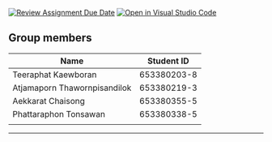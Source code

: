 [![Review Assignment Due Date](https://classroom.github.com/assets/deadline-readme-button-22041afd0340ce965d47ae6ef1cefeee28c7c493a6346c4f15d667ab976d596c.svg)](https://classroom.github.com/a/Bwpk2ByU)
[![Open in Visual Studio Code](https://classroom.github.com/assets/open-in-vscode-2e0aaae1b6195c2367325f4f02e2d04e9abb55f0b24a779b69b11b9e10269abc.svg)](https://classroom.github.com/online_ide?assignment_repo_id=17469247&assignment_repo_type=AssignmentRepo)

## Group members 

| Name      |  Student ID                          |
|-------------------|-------------------------------|
|Teeraphat Kaewboran | 653380203-8|
|Atjamaporn Thawornpisandilok |653380219-3|
|Aekkarat Chaisong| 653380355-5|
|Phattaraphon Tonsawan| 653380338-5|
|                    |              |  
---
